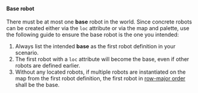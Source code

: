 #### Base robot

There must be at most one **base** robot in the world. Since concrete robots can be created
either via the `loc` attribute or via the map and palette, use the following guide to
ensure the base robot is the one you intended:

1. Always list the intended **base** as the first robot definition in your scenario.
2. The first robot with a `loc` attribute will become the base, even if other robots are defined earlier.
3. Without any located robots, if multiple robots are instantiated on the map from
   the first robot definition, the first robot in
   [row-major order](https://en.wikipedia.org/wiki/Row-_and_column-major_order)
   shall be the base.
